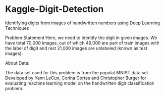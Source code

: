 # Kaggle-Digit-Detection
Identifying digits from images of handwritten numbers using Deep Learning Techniques

Problem Statement
Here, we need to identify the digit in given images. We have total 70,000 images, out of which 49,000 are part of train images with the label of digit and rest 21,000 images are unlabeled (known as test images).


About Data:

The data set used for this problem is from the populat MNIST data set. Developed by Yann LeCun, Corina Cortes and Christopher Burger for evaluating machine learning model on the handwritten digit classification problem. 
